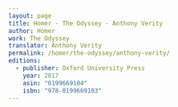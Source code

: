 ```yaml
---
layout: page
title: Homer - The Odyssey - Anthony Verity
author: Homer
work: The Odyssey
translator: Anthony Verity
permalink: /homer/the-odyssey/anthony-verity/
editions:
  - publisher: Oxford University Press
    year: 2017
    asin: "0199669104"
    isbn: "978-0199669103"
---
```

